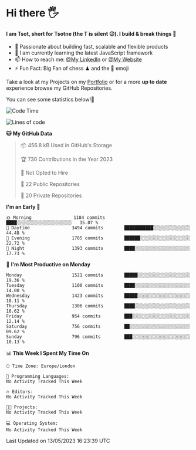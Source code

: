 # Hi there :raised_hand_with_fingers_splayed:
#### I am Tsot, short for Tsotne (the T is silent :wink:). I build & break things :space_invader:
- :telescope: Passionate about building fast, scalable and flexible products
- :seedling: I am currently learning the latest JavaScript framework 
- :mailbox: How to reach me: [@My LinkedIn](https://www.linkedin.com/in/tsotne-gvadzabia/) or [@My Website](https://tsotne.co.uk/contact)
- :zap: Fun Fact: Big Fan of chess ♟ and the 👾 emoji

Take a look at my Projects on my [Portfolio](https://tsotne.co.uk/) or for a more **up to date** experience browse my GitHub Repositories.

You can see some statistics below!:space_invader:
<!--START_SECTION:waka-->
![Code Time](http://img.shields.io/badge/Code%20Time-761%20hrs%202%20mins-blue)

![Lines of code](https://img.shields.io/badge/From%20Hello%20World%20I%27ve%20Written-4.8%20million%20lines%20of%20code-blue)

**🐱 My GitHub Data** 

> 📦 456.8 kB Used in GitHub's Storage 
 > 
> 🏆 730 Contributions in the Year 2023
 > 
> 🚫 Not Opted to Hire
 > 
> 📜 22 Public Repositories 
 > 
> 🔑 20 Private Repositories 
 > 
**I'm an Early 🐤** 

```text
🌞 Morning                1184 commits        ████░░░░░░░░░░░░░░░░░░░░░   15.07 % 
🌆 Daytime                3494 commits        ███████████░░░░░░░░░░░░░░   44.48 % 
🌃 Evening                1785 commits        ██████░░░░░░░░░░░░░░░░░░░   22.72 % 
🌙 Night                  1393 commits        ████░░░░░░░░░░░░░░░░░░░░░   17.73 % 
```
📅 **I'm Most Productive on Monday** 

```text
Monday                   1521 commits        █████░░░░░░░░░░░░░░░░░░░░   19.36 % 
Tuesday                  1100 commits        ████░░░░░░░░░░░░░░░░░░░░░   14.00 % 
Wednesday                1423 commits        █████░░░░░░░░░░░░░░░░░░░░   18.11 % 
Thursday                 1306 commits        ████░░░░░░░░░░░░░░░░░░░░░   16.62 % 
Friday                   954 commits         ███░░░░░░░░░░░░░░░░░░░░░░   12.14 % 
Saturday                 756 commits         ██░░░░░░░░░░░░░░░░░░░░░░░   09.62 % 
Sunday                   796 commits         ███░░░░░░░░░░░░░░░░░░░░░░   10.13 % 
```


📊 **This Week I Spent My Time On** 

```text
🕑︎ Time Zone: Europe/London

💬 Programming Languages: 
No Activity Tracked This Week

🔥 Editors: 
No Activity Tracked This Week

🐱‍💻 Projects: 
No Activity Tracked This Week

💻 Operating System: 
No Activity Tracked This Week
```


 Last Updated on 13/05/2023 16:23:39 UTC
<!--END_SECTION:waka-->
